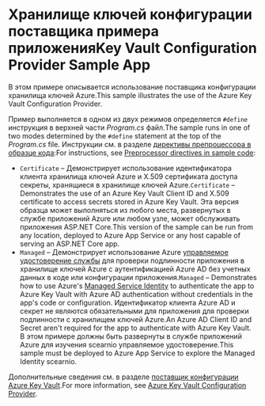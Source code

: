 # <a name="key-vault-configuration-provider-sample-app"></a><span data-ttu-id="ec8ce-101">Хранилище ключей конфигурации поставщика примера приложения</span><span class="sxs-lookup"><span data-stu-id="ec8ce-101">Key Vault Configuration Provider Sample App</span></span>

<span data-ttu-id="ec8ce-102">В этом примере описывается использование поставщика конфигурации хранилища ключей Azure.</span><span class="sxs-lookup"><span data-stu-id="ec8ce-102">This sample illustrates the use of the Azure Key Vault Configuration Provider.</span></span>

<span data-ttu-id="ec8ce-103">Пример выполняется в одном из двух режимов определяется `#define` инструкция в верхней части *Program.cs* файл.</span><span class="sxs-lookup"><span data-stu-id="ec8ce-103">The sample runs in one of two modes determined by the `#define` statement at the top of the *Program.cs* file.</span></span> <span data-ttu-id="ec8ce-104">Инструкции см. в разделе [директивы препроцессора в образце кода](https://docs.microsoft.com/aspnet/core#preprocessor-directives-in-sample-code):</span><span class="sxs-lookup"><span data-stu-id="ec8ce-104">For instructions, see [Preprocessor directives in sample code](https://docs.microsoft.com/aspnet/core#preprocessor-directives-in-sample-code):</span></span>

* <span data-ttu-id="ec8ce-105">`Certificate` &ndash; Демонстрирует использование идентификатора клиента хранилища ключей Azure и X.509 сертификата доступа секреты, хранящиеся в хранилище ключей Azure.</span><span class="sxs-lookup"><span data-stu-id="ec8ce-105">`Certificate` &ndash; Demonstrates the use of an Azure Key Vault Client ID and X.509 certificate to access secrets stored in Azure Key Vault.</span></span> <span data-ttu-id="ec8ce-106">Эта версия образца может выполняться из любого места, развернутых в службе приложений Azure или любом узле, может обслуживать приложения ASP.NET Core.</span><span class="sxs-lookup"><span data-stu-id="ec8ce-106">This version of the sample can be run from any location, deployed to Azure App Service or any host capable of serving an ASP.NET Core app.</span></span>
* <span data-ttu-id="ec8ce-107">`Managed` &ndash; Демонстрирует использование Azure [управляемое удостоверение службы](https://docs.microsoft.com/azure/active-directory/managed-identities-azure-resources/overview) для проверки подлинности приложения в хранилище ключей Azure с аутентификацией Azure AD без учетных данных в коде или конфигурации приложения.</span><span class="sxs-lookup"><span data-stu-id="ec8ce-107">`Managed` &ndash; Demonstrates how to use Azure's [Managed Service Identity](https://docs.microsoft.com/azure/active-directory/managed-identities-azure-resources/overview) to authenticate the app to Azure Key Vault with Azure AD authentication without credentials in the app's code or configuration.</span></span> <span data-ttu-id="ec8ce-108">Идентификатор клиента Azure AD и секрет не являются обязательными для приложения для проверки подлинности с хранилищем ключей Azure.</span><span class="sxs-lookup"><span data-stu-id="ec8ce-108">An Azure AD Client ID and Secret aren't required for the app to authenticate with Azure Key Vault.</span></span> <span data-ttu-id="ec8ce-109">В этом примере должны быть развернуты в службе приложений Azure для изучения scearnio управляемое удостоверение.</span><span class="sxs-lookup"><span data-stu-id="ec8ce-109">This sample must be deployed to Azure App Service to explore the Managed Identity scearnio.</span></span>

<span data-ttu-id="ec8ce-110">Дополнительные сведения см. в разделе [поставщик конфигурации Azure Key Vault](https://docs.microsoft.com/aspnet/core/security/key-vault-configuration).</span><span class="sxs-lookup"><span data-stu-id="ec8ce-110">For more information, see [Azure Key Vault Configuration Provider](https://docs.microsoft.com/aspnet/core/security/key-vault-configuration).</span></span>
